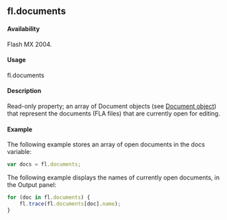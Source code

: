 ## fl.documents

#### Availability

Flash MX 2004.

#### Usage

fl.documents

#### Description

Read-only property; an array of Document objects (see [Document object](../Document_object/document_summary.md)) that represent the documents (FLA files) that are currently open for editing.

#### Example

The following example stores an array of open documents in the docs variable:

```javascript
var docs = fl.documents;
```

The following example displays the names of currently open documents, in the Output panel:

```javascript
for (doc in fl.documents) {
    fl.trace(fl.documents[doc].name);
}
```
